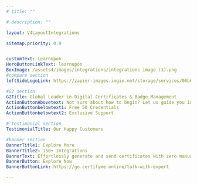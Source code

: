 ```yaml
---
# title: ""

# description: ""

layout: V4LayoutIntegrations

sitemap.priority: 0.9


customText: LearnUpon
HeroButtonLinkText: learnupon
BoxImage: /assets4/images/integrations/integrations image (1).png
#compare section
leftSideLogoLink: https://zapier-images.imgix.net/storage/services/08b62b08f549f31866e578113f0a169f.png?auto=format&ixlib=react-9.8.0&fit=crop&q=50&w=60&h=60&dpr=1

#G2 section
G2Title: Global Leader in Digital Certificates & Badge Management
ActionButtonAbovetext: Not sure about how to begin? Let us guide you in the right direction!
ActionButtonbelowtext1: Free 50 Credentials
ActionButtonbelowtext2: Exclusive Support

# testimonial section
TestimonialTitle: Our Happy Customers   

#banner section
BannerTitle1: Explore More
BannerTitle2: 150+ Integrations
BannerText: Effortlessly generate and send certificates with zero manual intervention using the most advanced digital credential management software of 2023.
BannerButton: Explore Now
BannerButtonLink: https://go.certifyme.online/talk-with-expert

---
```


